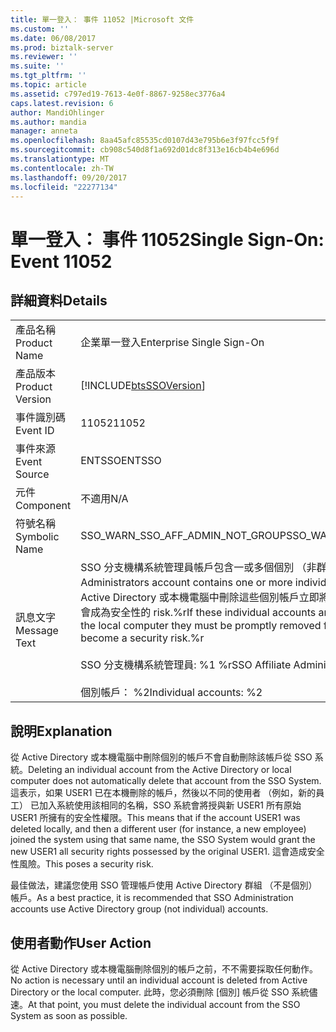 ```yaml
---
title: 單一登入： 事件 11052 |Microsoft 文件
ms.custom: ''
ms.date: 06/08/2017
ms.prod: biztalk-server
ms.reviewer: ''
ms.suite: ''
ms.tgt_pltfrm: ''
ms.topic: article
ms.assetid: c797ed19-7613-4e0f-8867-9258ec3776a4
caps.latest.revision: 6
author: MandiOhlinger
ms.author: mandia
manager: anneta
ms.openlocfilehash: 8aa45afc85535cd0107d43e795b6e3f97fcc5f9f
ms.sourcegitcommit: cb908c540d8f1a692d01dc8f313e16cb4b4e696d
ms.translationtype: MT
ms.contentlocale: zh-TW
ms.lasthandoff: 09/20/2017
ms.locfileid: "22277134"
---
```

# <a name="single-sign-on-event-11052"></a><span data-ttu-id="669a6-102">單一登入： 事件 11052</span><span class="sxs-lookup"><span data-stu-id="669a6-102">Single Sign-On: Event 11052</span></span>
## <a name="details"></a><span data-ttu-id="669a6-103">詳細資料</span><span class="sxs-lookup"><span data-stu-id="669a6-103">Details</span></span>  
  
|||  
|-|-|  
|<span data-ttu-id="669a6-104">產品名稱</span><span class="sxs-lookup"><span data-stu-id="669a6-104">Product Name</span></span>|<span data-ttu-id="669a6-105">企業單一登入</span><span class="sxs-lookup"><span data-stu-id="669a6-105">Enterprise Single Sign-On</span></span>|  
|<span data-ttu-id="669a6-106">產品版本</span><span class="sxs-lookup"><span data-stu-id="669a6-106">Product Version</span></span>|[!INCLUDE[btsSSOVersion](../includes/btsssoversion-md.md)]|  
|<span data-ttu-id="669a6-107">事件識別碼</span><span class="sxs-lookup"><span data-stu-id="669a6-107">Event ID</span></span>|<span data-ttu-id="669a6-108">11052</span><span class="sxs-lookup"><span data-stu-id="669a6-108">11052</span></span>|  
|<span data-ttu-id="669a6-109">事件來源</span><span class="sxs-lookup"><span data-stu-id="669a6-109">Event Source</span></span>|<span data-ttu-id="669a6-110">ENTSSO</span><span class="sxs-lookup"><span data-stu-id="669a6-110">ENTSSO</span></span>|  
|<span data-ttu-id="669a6-111">元件</span><span class="sxs-lookup"><span data-stu-id="669a6-111">Component</span></span>|<span data-ttu-id="669a6-112">不適用</span><span class="sxs-lookup"><span data-stu-id="669a6-112">N/A</span></span>|  
|<span data-ttu-id="669a6-113">符號名稱</span><span class="sxs-lookup"><span data-stu-id="669a6-113">Symbolic Name</span></span>|<span data-ttu-id="669a6-114">SSO_WARN_SSO_AFF_ADMIN_NOT_GROUP</span><span class="sxs-lookup"><span data-stu-id="669a6-114">SSO_WARN_SSO_AFF_ADMIN_NOT_GROUP</span></span>|  
|<span data-ttu-id="669a6-115">訊息文字</span><span class="sxs-lookup"><span data-stu-id="669a6-115">Message Text</span></span>|<span data-ttu-id="669a6-116">SSO 分支機構系統管理員帳戶包含一或多個個別 （非群組） 帳戶。</span><span class="sxs-lookup"><span data-stu-id="669a6-116">The SSO Affiliate Administrators account contains one or more individual (not group) accounts.</span></span> <span data-ttu-id="669a6-117">如果從 Active Directory 或本機電腦中刪除這些個別帳戶立即將它們必須移除從 SSO 系統，或可能會成為安全性的 risk.%r</span><span class="sxs-lookup"><span data-stu-id="669a6-117">If these individual accounts are deleted from Active Directory or the local computer they must be promptly removed from the SSO system or they could become a security risk.%r</span></span><br /><br /> <span data-ttu-id="669a6-118">SSO 分支機構系統管理員: %1 %r</span><span class="sxs-lookup"><span data-stu-id="669a6-118">SSO Affiliate Administrators: %1%r</span></span><br /><br /> <span data-ttu-id="669a6-119">個別帳戶： %2</span><span class="sxs-lookup"><span data-stu-id="669a6-119">Individual accounts: %2</span></span>|  
  
## <a name="explanation"></a><span data-ttu-id="669a6-120">說明</span><span class="sxs-lookup"><span data-stu-id="669a6-120">Explanation</span></span>  
 <span data-ttu-id="669a6-121">從 Active Directory 或本機電腦中刪除個別的帳戶不會自動刪除該帳戶從 SSO 系統。</span><span class="sxs-lookup"><span data-stu-id="669a6-121">Deleting an individual account from the Active Directory or local computer does not automatically delete that account from the SSO System.</span></span> <span data-ttu-id="669a6-122">這表示，如果 USER1 已在本機刪除的帳戶，然後以不同的使用者 （例如，新的員工） 已加入系統使用該相同的名稱，SSO 系統會將授與新 USER1 所有原始 USER1 所擁有的安全性權限。</span><span class="sxs-lookup"><span data-stu-id="669a6-122">This means that if the account USER1 was deleted locally, and then a different user (for instance, a new employee) joined the system using that same name, the SSO System would grant the new USER1 all security rights possessed by the original USER1.</span></span> <span data-ttu-id="669a6-123">這會造成安全性風險。</span><span class="sxs-lookup"><span data-stu-id="669a6-123">This poses a security risk.</span></span>  
  
 <span data-ttu-id="669a6-124">最佳做法，建議您使用 SSO 管理帳戶使用 Active Directory 群組 （不是個別） 帳戶。</span><span class="sxs-lookup"><span data-stu-id="669a6-124">As a best practice, it is recommended that SSO Administration accounts use Active Directory group (not individual) accounts.</span></span>  
  
## <a name="user-action"></a><span data-ttu-id="669a6-125">使用者動作</span><span class="sxs-lookup"><span data-stu-id="669a6-125">User Action</span></span>  
 <span data-ttu-id="669a6-126">從 Active Directory 或本機電腦刪除個別的帳戶之前，不不需要採取任何動作。</span><span class="sxs-lookup"><span data-stu-id="669a6-126">No action is necessary until an individual account is deleted from Active Directory or the local computer.</span></span> <span data-ttu-id="669a6-127">此時，您必須刪除 [個別] 帳戶從 SSO 系統儘速。</span><span class="sxs-lookup"><span data-stu-id="669a6-127">At that point, you must delete the individual account from the SSO System as soon as possible.</span></span>